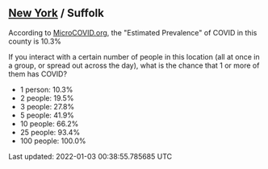 
## [New York](/united-states/new-york) / Suffolk

According to [MicroCOVID.org](http://microcovid.org),
the "Estimated Prevalence" of COVID in this county is 10.3%

If you interact with a certain number of people in this location
(all at once in a group, or spread out across the day), what is the chance that
1 or more of them has COVID?

- 1 person: 10.3%
- 2 people: 19.5%
- 3 people: 27.8%
- 5 people: 41.9%
- 10 people: 66.2%
- 25 people: 93.4%
- 100 people: 100.0%

Last updated: 2022-01-03 00:38:55.785685 UTC
